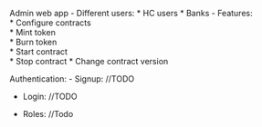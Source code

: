 Admin web app
	- Different users:
		* HC users
		* Banks
	- Features:		
		* Configure contracts			
		* Mint token			
		* Burn token			
		* Start contract			
		* Stop contract
		* Change contract version	

Authentication: 
	- Signup:
	//TODO

- Login:
	//TODO

-	Roles:
	//Todo
